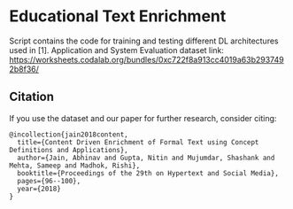 # Educational Text Enrichment

Script contains the code for training and testing different DL architectures used in [1].
Application and System Evaluation dataset link: https://worksheets.codalab.org/bundles/0xc722f8a913cc4019a63b2937492b8f36/


## Citation
 If you use the dataset and our paper for further research, consider citing:

```
@incollection{jain2018content,
  title={Content Driven Enrichment of Formal Text using Concept Definitions and Applications},
  author={Jain, Abhinav and Gupta, Nitin and Mujumdar, Shashank and Mehta, Sameep and Madhok, Rishi},
  booktitle={Proceedings of the 29th on Hypertext and Social Media},
  pages={96--100},
  year={2018}
}
```

